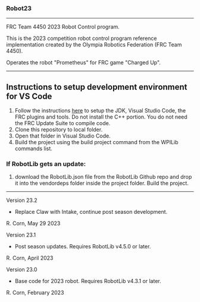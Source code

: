 ### Robot23
----------------------------------------------------------------------------
FRC Team 4450 2023 Robot Control program.

This is the 2023 competition robot control program reference implementation created by the Olympia Robotics Federation (FRC Team 4450). 

Operates the robot "Prometheus" for FRC game "Charged Up".

----------------------------------------------------------------------------
## Instructions to setup development environment for VS Code
1) Follow the instructions [here](https://wpilib.screenstepslive.com/s/currentCS/m/java) to setup the JDK, Visual Studio Code, the FRC plugins and tools. Do not install the C++ portion. You do not need the FRC Update Suite to compile code.
2) Clone this repository to local folder.
3) Open that folder in Visual Studio Code.
4) Build the project using the build project command from the WPILib commands list.

### If RobotLib gets an update:
1) download the RobotLib.json file from the RobotLib Github repo and drop it into the vendordeps folder inside the project folder. Build the project.
****************************************************************************************************************
Version 23.2

*   Replace Claw with Intake, continue post season development.

R. Corn, May 29 2023

Version 23.1

*   Post season updates. Requires RobotLib v4.5.0 or later.

R. Corn, April 2023

Version 23.0

*   Base code for 2023 robot. Requires RobotLib v4.3.1 or later.

R. Corn, February 2023
